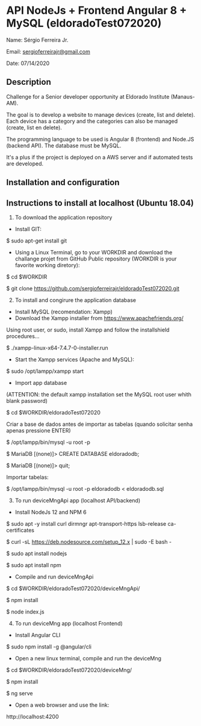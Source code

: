 # API NodeJs + Frontend Angular 8 + MySQL (eldoradoTest072020)

Name: Sérgio Ferreira Jr.

Email: sergioferreirajr@gmail.com

Date: 07/14/2020

## Description

Challenge for a Senior developer opportunity at Eldorado Institute (Manaus-AM).

The goal is to develop a website to manage devices (create, list and delete). Each device has a category and the categories can also be managed (create, list en delete).

The programming language to be used is Angular 8 (frontend) and Node.JS (backend API). The database must be MySQL.

It's a plus if the project is deployed on a AWS server and if automated tests are developed.

## Installation and configuration 
## Instructions to install at localhost (Ubuntu 18.04)

1) To download the application repository
- Install GIT:

$ sudo apt-get install git

- Using a Linux Terminal, go to your WORKDIR and download the challange projet from GitHub Public repository (WORKDIR is your favorite working diretory):

$ cd $WORKDIR

$ git clone https://github.com/sergioferreirajr/eldoradoTest072020.git


2) To install and congirure the application database
- Install MySQL (recomendation: Xampp)
- Download the Xampp installer from https://www.apachefriends.org/

Using root user, or sudo, install Xampp and follow the installshield procedures...

$ ./xampp-linux-x64-7.4.7-0-installer.run

- Start the Xampp services (Apache and MySQL):

$ sudo /opt/lampp/xampp start

- Import app database 

(ATTENTION: the default xampp installation set the MySQL root user whith blank password)

$ cd $WORKDIR/eldoradoTest072020

Criar a base de dados antes de importar as tabelas (quando solicitar senha apenas pressione ENTER)

$ /opt/lampp/bin/mysql -u root -p

$ MariaDB [(none)]> CREATE DATABASE eldoradodb;

$ MariaDB [(none)]> quit;

Importar tabelas:

$ /opt/lampp/bin/mysql -u root -p eldoradodb < eldoradodb.sql


3) To run deviceMngApi app (localhost API/backend)
- Install NodeJs 12 and NPM 6

$ sudo apt -y install curl dirmngr apt-transport-https lsb-release ca-certificates

$ curl -sL https://deb.nodesource.com/setup_12.x | sudo -E bash -

$ sudo apt install nodejs

$ sudo apt install npm

- Compile and run deviceMngApi

$ cd $WORKDIR/eldoradoTest072020/deviceMngApi/

$ npm install

$ node index.js

4) To run deviceMng app (localhost Frontend)
- Install Angular CLI

$ sudo npm install -g @angular/cli

- Open a new linux terminal, compile and run the deviceMng

$ cd $WORKDIR/eldoradoTest072020/deviceMng/

$ npm install

$ ng serve

- Open a web browser and use the link:

http://localhost:4200
